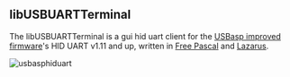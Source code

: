 ## libUSBUARTTerminal

  The libUSBUARTTerminal is a gui hid uart client for the [USBasp improved firmware](https://github.com/dioannidis/usbasp)'s HID UART v1.11 and up, written in [Free Pascal](https://www.freepascal.org/) and [Lazarus](https://www.lazarus-ide.org/).

![usbasphiduart](https://github.com/dioannidis/libUSBUARTTerminal/assets/15191633/e3b0a521-95c2-4ea3-a1cd-03ae078bf6a2)
